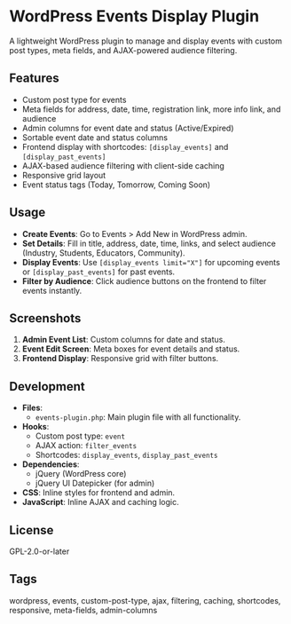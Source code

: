 # WordPress Events Display Plugin

A lightweight WordPress plugin to manage and display events with custom post types, meta fields, and AJAX-powered audience filtering.

## Features
- Custom post type for events
- Meta fields for address, date, time, registration link, more info link, and audience
- Admin columns for event date and status (Active/Expired)
- Sortable event date and status columns
- Frontend display with shortcodes: `[display_events]` and `[display_past_events]`
- AJAX-based audience filtering with client-side caching
- Responsive grid layout
- Event status tags (Today, Tomorrow, Coming Soon)

## Usage
- **Create Events**: Go to Events > Add New in WordPress admin.
- **Set Details**: Fill in title, address, date, time, links, and select audience (Industry, Students, Educators, Community).
- **Display Events**: Use `[display_events limit="X"]` for upcoming events or `[display_past_events]` for past events.
- **Filter by Audience**: Click audience buttons on the frontend to filter events instantly.

## Screenshots
1. **Admin Event List**: Custom columns for date and status.
2. **Event Edit Screen**: Meta boxes for event details and status.
3. **Frontend Display**: Responsive grid with filter buttons.

## Development
- **Files**:
  - `events-plugin.php`: Main plugin file with all functionality.
- **Hooks**:
  - Custom post type: `event`
  - AJAX action: `filter_events`
  - Shortcodes: `display_events`, `display_past_events`
- **Dependencies**:
  - jQuery (WordPress core)
  - jQuery UI Datepicker (for admin)
- **CSS**: Inline styles for frontend and admin.
- **JavaScript**: Inline AJAX and caching logic.

## License
GPL-2.0-or-later

## Tags
wordpress, events, custom-post-type, ajax, filtering, caching, shortcodes, responsive, meta-fields, admin-columns
